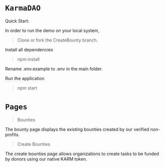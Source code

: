 # `KarmaDAO`

Quick Start:

In order to run the demo on your local system,

> Clone or fork the CreateBounty branch.

Install all dependencies

> npm install

Rename .env.example to .env in the main folder.

Run the application

> npm start

# `Pages `

> Bounties

The bounty page displays the existing bounties created by our verified non-profits.

> Create Bounties

The create bounties page allows organizations to create tasks to be funded by donors using our native KARM token.
